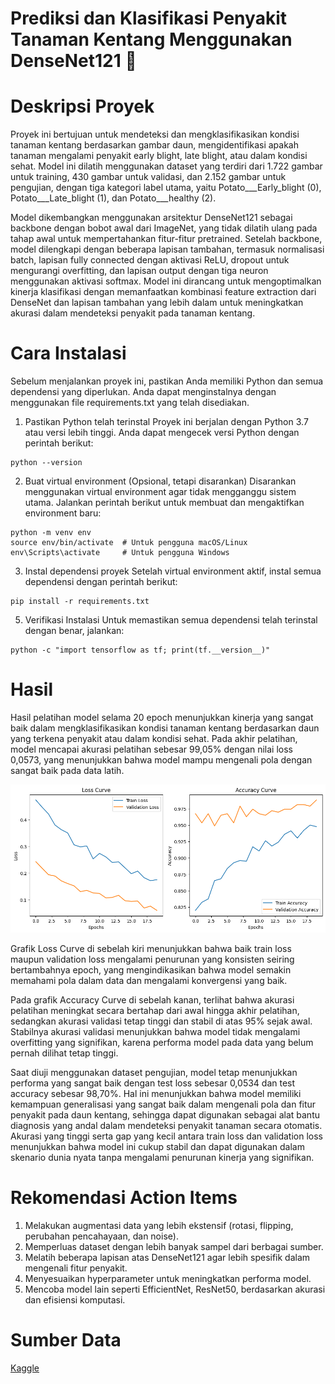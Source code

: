 # Prediksi dan Klasifikasi Penyakit Tanaman Kentang Menggunakan DenseNet121 🍂

# Deskripsi Proyek
Proyek ini bertujuan untuk mendeteksi dan mengklasifikasikan kondisi tanaman kentang berdasarkan gambar daun, mengidentifikasi apakah tanaman mengalami penyakit early blight, late blight, atau dalam kondisi sehat. Model ini dilatih menggunakan dataset yang terdiri dari 1.722 gambar untuk training, 430 gambar untuk validasi, dan 2.152 gambar untuk pengujian, dengan tiga kategori label utama, yaitu Potato___Early_blight (0), Potato___Late_blight (1), dan Potato___healthy (2).

Model dikembangkan menggunakan arsitektur DenseNet121 sebagai backbone dengan bobot awal dari ImageNet, yang tidak dilatih ulang pada tahap awal untuk mempertahankan fitur-fitur pretrained. Setelah backbone, model dilengkapi dengan beberapa lapisan tambahan, termasuk normalisasi batch, lapisan fully connected dengan aktivasi ReLU, dropout untuk mengurangi overfitting, dan lapisan output dengan tiga neuron menggunakan aktivasi softmax. Model ini dirancang untuk mengoptimalkan kinerja klasifikasi dengan memanfaatkan kombinasi feature extraction dari DenseNet dan lapisan tambahan yang lebih dalam untuk meningkatkan akurasi dalam mendeteksi penyakit pada tanaman kentang.

# Cara Instalasi
Sebelum menjalankan proyek ini, pastikan Anda memiliki Python dan semua dependensi yang diperlukan. Anda dapat menginstalnya dengan menggunakan file requirements.txt yang telah disediakan.
1. Pastikan Python telah terinstal
Proyek ini berjalan dengan Python 3.7 atau versi lebih tinggi. Anda dapat mengecek versi Python dengan perintah berikut:
```
python --version
```
2. Buat virtual environment (Opsional, tetapi disarankan)
Disarankan menggunakan virtual environment agar tidak mengganggu sistem utama. Jalankan perintah berikut untuk membuat dan mengaktifkan environment baru:
```
python -m venv env
source env/bin/activate  # Untuk pengguna macOS/Linux
env\Scripts\activate     # Untuk pengguna Windows
```
3. Instal dependensi proyek
Setelah virtual environment aktif, instal semua dependensi dengan perintah berikut:
```
pip install -r requirements.txt
```
5. Verifikasi Instalasi
Untuk memastikan semua dependensi telah terinstal dengan benar, jalankan:
```
python -c "import tensorflow as tf; print(tf.__version__)"
```

# Hasil

Hasil pelatihan model selama 20 epoch menunjukkan kinerja yang sangat baik dalam mengklasifikasikan kondisi tanaman kentang berdasarkan daun yang terkena penyakit atau dalam kondisi sehat. Pada akhir pelatihan, model mencapai akurasi pelatihan sebesar 99,05% dengan nilai loss 0,0573, yang menunjukkan bahwa model mampu mengenali pola dengan sangat baik pada data latih. 

![Plot Akurasi](https://github.com/adstika20/Image-Classification/blob/main/Plot%20Akurasi.png)

Grafik Loss Curve di sebelah kiri menunjukkan bahwa baik train loss maupun validation loss mengalami penurunan yang konsisten seiring bertambahnya epoch, yang mengindikasikan bahwa model semakin memahami pola dalam data dan mengalami konvergensi yang baik.

Pada grafik Accuracy Curve di sebelah kanan, terlihat bahwa akurasi pelatihan meningkat secara bertahap dari awal hingga akhir pelatihan, sedangkan akurasi validasi tetap tinggi dan stabil di atas 95% sejak awal. Stabilnya akurasi validasi menunjukkan bahwa model tidak mengalami overfitting yang signifikan, karena performa model pada data yang belum pernah dilihat tetap tinggi.

Saat diuji menggunakan dataset pengujian, model tetap menunjukkan performa yang sangat baik dengan test loss sebesar 0,0534 dan test accuracy sebesar 98,70%. Hal ini menunjukkan bahwa model memiliki kemampuan generalisasi yang sangat baik dalam mengenali pola dan fitur penyakit pada daun kentang, sehingga dapat digunakan sebagai alat bantu diagnosis yang andal dalam mendeteksi penyakit tanaman secara otomatis. Akurasi yang tinggi serta gap yang kecil antara train loss dan validation loss menunjukkan bahwa model ini cukup stabil dan dapat digunakan dalam skenario dunia nyata tanpa mengalami penurunan kinerja yang signifikan.

# Rekomendasi Action Items

1. Melakukan augmentasi data yang lebih ekstensif (rotasi, flipping, perubahan pencahayaan, dan noise).
2. Memperluas dataset dengan lebih banyak sampel dari berbagai sumber.
3. Melatih beberapa lapisan atas DenseNet121 agar lebih spesifik dalam mengenali fitur penyakit.
4. Menyesuaikan hyperparameter untuk meningkatkan performa model.
5. Mencoba model lain seperti EfficientNet, ResNet50, berdasarkan akurasi dan efisiensi komputasi.

# Sumber Data 
[Kaggle](https://www.kaggle.com/datasets/hafiznouman786/potato-plant-diseases-data/data)



